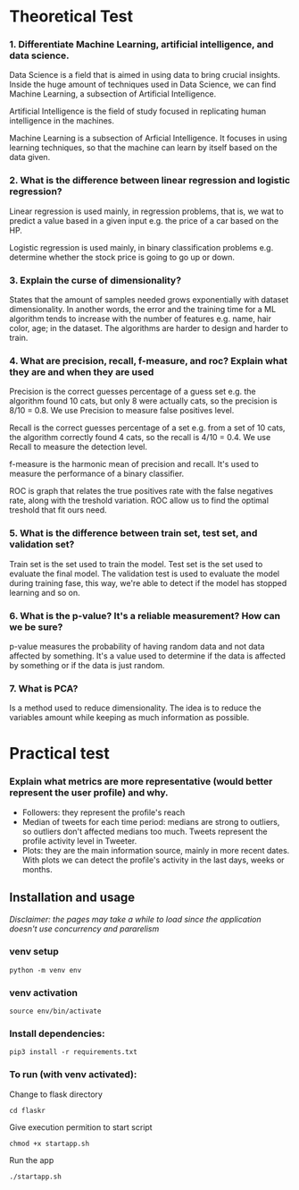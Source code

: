 # Theoretical Test
### 1. Differentiate Machine Learning, artificial intelligence, and data science.
Data Science is a field that is aimed in using data to bring crucial insights. Inside the huge amount of techniques used in Data Science, we can find Machine Learning, a subsection of Artificial Intelligence.

Artificial Intelligence is the field of study focused in replicating human intelligence in the machines.

Machine Learning is a subsection of Arficial Intelligence. It focuses in using learning techniques, so that the machine can learn by itself based on the data given.


### 2. What is the difference between linear regression and logistic regression?
Linear regression is used mainly, in regression problems, that is, we wat to predict a value based in a given input e.g. the price of a car based on the HP.

Logistic regression is used mainly, in binary classification problems e.g. determine whether the stock price is going to go up or down.


### 3. Explain the curse of dimensionality?
States that the amount of samples needed grows exponentially with dataset dimensionality. In another words, the error and the training time for a ML algorithm tends to increase with the number of features e.g. name, hair color, age; in the dataset. The algorithms are harder to design and harder to train.

### 4. What are precision, recall, f-measure, and roc? Explain what they are and when they are used
Precision is the correct guesses percentage of a guess set e.g. the algorithm found 10 cats, but only 8 were actually cats, so the precision is 8/10 = 0.8. We use Precision to measure false positives level.

Recall is the correct guesses percentage of a set e.g. from a set of 10 cats, the algorithm correctly found 4 cats, so the recall is 4/10 = 0.4. We use Recall to measure the detection level.

f-measure is the harmonic mean of precision and recall. It's used to measure the performance of a binary classifier.

ROC is graph that relates the true positives rate with the false negatives rate, along with the treshold variation. ROC allow us to find the optimal treshold that fit ours need.

### 5. What is the difference between train set, test set, and validation set?
Train set is the set used to train the model. Test set is the set used to evaluate the final model. The validation test is used to evaluate the model during training fase, this way, we're able to detect if the model has stopped learning and so on.

### 6. What is the p-value? It's a reliable measurement? How can we be sure?
p-value measures the probability of having random data and not data affected by something. It's a value used to determine if the data is affected by something or if the data is just random.

### 7. What is PCA?
Is a method used to reduce dimensionality. The idea is to reduce the variables amount while keeping as much information as possible.

# Practical test

### Explain what metrics are more representative (would better represent the user profile) and why.

- Followers: they represent the profile's reach
- Median of tweets for each time period: medians are strong to outliers, so outliers don't affected medians too much. Tweets represent the profile activity level in Tweeter.
- Plots: they are the main information source, mainly in more recent dates. With plots we can detect the profile's activity in the last days, weeks or months.

## Installation and usage
*Disclaimer: the pages may take a while to load since the application doesn't use concurrency and pararelism*
### venv setup
```python -m venv env```

### venv activation
```source env/bin/activate```

### Install dependencies:

```pip3 install -r requirements.txt```


### To run (with venv activated):
Change to flask directory

```cd flaskr```

Give execution permition to start script

```chmod +x startapp.sh```

Run the app

```./startapp.sh```
